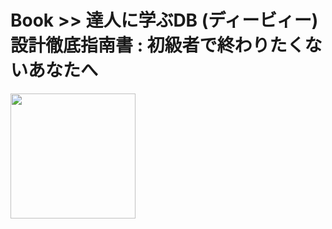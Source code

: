 # Book >> 達人に学ぶDB (ディービィー) 設計徹底指南書 : 初級者で終わりたくないあなたへ

<img src="https://cover.openbd.jp/9784798124704.jpg" style="width: 200px"/>